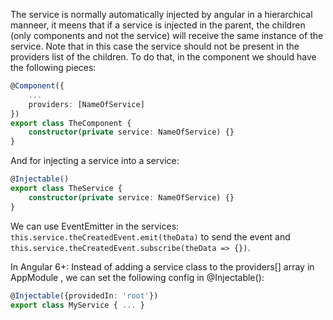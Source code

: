 The service is normally automatically injected by angular in a hierarchical manneer, it meens that if a service is injected in the parent, the children (only components and not the service) will receive the same instance of the service. Note that in this case the service should not be present in the providers list of the children.
To do that, in the component we should have the following pieces:
```typescript
@Component({
    ...
    providers: [NameOfService]
})
export class TheComponent {
    constructor(private service: NameOfService) {}
}
```
And for injecting a service into a service:
```typescript
@Injectable()
export class TheService {
    constructor(private service: NameOfService) {}
}
```
We can use EventEmitter in the services: `this.service.theCreatedEvent.emit(theData)` to send the event and `this.service.theCreatedEvent.subscribe(theData => {})`.

In Angular 6+:
Instead of adding a service class to the providers[]  array in AppModule , we can set the following config in @Injectable():
```typescript
@Injectable({providedIn: 'root'})
export class MyService { ... }
```